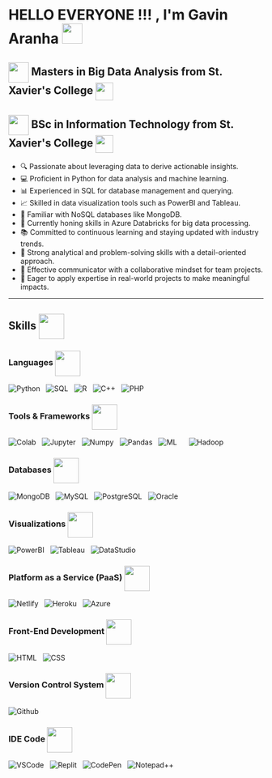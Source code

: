 # HELLO EVERYONE !!! , I'm Gavin Aranha <img src="https://encrypted-tbn0.gstatic.com/images?q=tbn:ANd9GcRc_eDcFilZAtxEzj396BoxI1rk4gc3HeOHj2cWjuIGvQ&s" width="40px" /> <img align="center" />

##  <img src="https://encrypted-tbn0.gstatic.com/images?q=tbn:ANd9GcRaCkD9MkhFvX81GtrcXxumiMp4zcGZaDoigA&s" width="40 px" align="center"> Masters in Big Data Analysis from St. Xavier's College <img src="https://xaviers.ac/____impro/1/onewebmedia/Crest.png?etag=%229b3e-627c9008%22&sourceContentType=image%2Fpng&quality=85" width="35px" align="center" />  
## <img src="https://encrypted-tbn0.gstatic.com/images?q=tbn:ANd9GcRaCkD9MkhFvX81GtrcXxumiMp4zcGZaDoigA&s" width="40 px" align="center">  BSc in Information Technology from St. Xavier's College <img src="https://xaviers.ac/____impro/1/onewebmedia/Crest.png?etag=%229b3e-627c9008%22&sourceContentType=image%2Fpng&quality=85" width="35px" align="center" />

<ul>
  <li>🔍 Passionate about leveraging data to derive actionable insights.</li>
  <li>💻 Proficient in Python for data analysis and machine learning.</li>
  <li>📊 Experienced in SQL for database management and querying.</li>
  <li>📈 Skilled in data visualization tools such as PowerBI and Tableau.</li>
  <li>🍃 Familiar with NoSQL databases like MongoDB.</li>
  <li>🚀 Currently honing skills in Azure Databricks for big data processing.</li>
  <li>📚 Committed to continuous learning and staying updated with industry trends.</li>
  <li>🔬 Strong analytical and problem-solving skills with a detail-oriented approach.</li>
  <li>💬 Effective communicator with a collaborative mindset for team projects.</li>
  <li>🌟 Eager to apply expertise in real-world projects to make meaningful impacts.</li>
</ul>

---
 ## Skills <img align ="center" src="https://img.icons8.com/2266EE/search" height="50px" width="50px">

### Languages <img align="center" src="https://img.icons8.com/?size=100&id=l0UsZRTvcGel&format=png&color=000000" height="50px" width="50px">

![Python](https://img.icons8.com/?size=100&id=l75OEUJkPAk4&format=png&color=000000) &nbsp;
![SQL](https://img.icons8.com/?size=100&id=31478&format=png&color=000000) &nbsp;
![R](https://img.icons8.com/?size=100&id=qYOYmgF9E4iO&format=png&color=000000) &nbsp;
![C++](https://img.icons8.com/?size=100&id=TpULddJc4gTh&format=png&color=000000) &nbsp;
![PHP](https://img.icons8.com/?size=100&id=fAMVO_fuoOuC&format=png&color=000000) &nbsp;

### Tools & Frameworks <img align="center" src="https://img.icons8.com/?size=100&id=43630&format=png&color=000000" height="50px" width="50px">

![Colab](https://img.icons8.com/?size=100&id=lOqoeP2Zy02f&format=png&color=000000) &nbsp;
![Jupyter](https://img.icons8.com/?size=100&id=J0SgMWzAxqFj&format=png&color=000000) &nbsp;
![Numpy](https://img.icons8.com/?size=100&id=aR9CXyMagKIS&format=png&color=000000) &nbsp;
![Pandas](https://img.icons8.com/?size=100&id=xSkewUSqtErH&format=png&color=000000) &nbsp;
![ML](https://img.icons8.com/?size=100&id=66365&format=png&color=000000) &nbsp;
![]() &nbsp;
![Hadoop](https://img.icons8.com/?size=100&id=69132&format=png&color=000000) &nbsp;




### Databases <img align="center" src="https://img.icons8.com/?size=100&id=VlNVFgikIzSt&format=png&color=000000" height="50px" width="50px">

![MongoDB](https://img.icons8.com/?size=100&id=74402&format=png&color=000000) &nbsp;
![MySQL](https://img.icons8.com/?size=100&id=9nLaR5KFGjN0&format=png&color=000000) &nbsp;
![PostgreSQL](https://img.icons8.com/?size=100&id=LwQEs9KnDgIo&format=png&color=000000) &nbsp;
![Oracle](https://img.icons8.com/?size=100&id=39913&format=png&color=000000) &nbsp;
![]() &nbsp;

### Visualizations <img align="center" src="https://img.icons8.com/?size=100&id=dN0PAOohfke8&format=png&color=000000" height="50px" width="50px">

![PowerBI](https://img.icons8.com/?size=100&id=qYfwpsRXEcpc&format=png&color=000000) &nbsp;
![Tableau](https://img.icons8.com/?size=100&id=9Kvi1p1F0tUo&format=png&color=000000) &nbsp;
![DataStudio](https://img.icons8.com/?size=100&id=86E4YHZQawQZ&format=png&color=000000) &nbsp;

### Platform as a Service (PaaS) <img align="center" src="https://img.icons8.com/?size=100&id=rgKfkyI9IzNB&format=png&color=000000" height="50px" width="50px">

![Netlify](https://img.icons8.com/?size=100&id=YsPdguLCFOMH&format=png&color=000000) &nbsp;
![Heroku](https://img.icons8.com/?size=100&id=31085&format=png&color=000000) &nbsp;
![Azure](https://img.icons8.com/?size=100&id=VLKafOkk3sBX&format=png&color=000000) &nbsp;

### Front-End Development <img align="center" src="https://img.icons8.com/?size=100&id=Ac7AQHgh9jd0&format=png&color=000000" height="50px" width="50px">

![HTML](https://img.icons8.com/?size=100&id=20909&format=png&color=000000) &nbsp;
![CSS](https://img.icons8.com/?size=100&id=21278&format=png&color=000000) &nbsp;
![]() &nbsp;
![]() &nbsp;

### Version Control System <img align="center" src="https://img.icons8.com/?size=100&id=p3mhXn3y1Zkf&format=png&color=000000" height="50px" width="50px">

![Github](https://img.icons8.com/?size=100&id=3tC9EQumUAuq&format=png&color=000000) &nbsp;

### IDE Code <img align="center" src="https://img.icons8.com/?size=100&id=4yKfxfCfoRiK&format=png&color=000000" height="50px" width="50px">

![VSCode](https://img.icons8.com/?size=100&id=0OQR1FYCuA9f&format=png&color=000000) &nbsp;
![Replit](https://img.icons8.com/?size=100&id=LQTr8UsXQ1jm&format=png&color=000000) &nbsp;
![CodePen](https://img.icons8.com/?size=100&id=WoFJqBeTFKt2&format=png&color=000000) &nbsp;
![Notepad++](https://img.icons8.com/?size=100&id=67169&format=png&color=000000) &nbsp;
